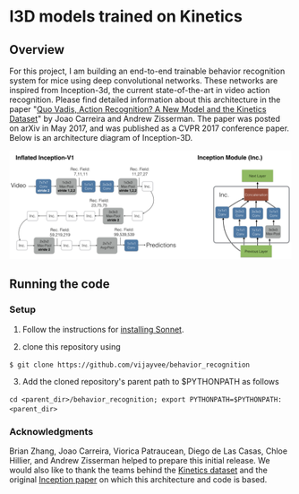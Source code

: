 # I3D models trained on Kinetics

## Overview

For this project, I am building an end-to-end trainable behavior recognition system for mice using deep convolutional networks. These networks are inspired from Inception-3d, the current state-of-the-art in video action recognition. Please find detailed information about this architecture in the paper "[Quo Vadis,
Action Recognition? A New Model and the Kinetics
Dataset](https://arxiv.org/abs/1705.07750)" by Joao Carreira and Andrew
Zisserman. The paper was posted on arXiv in May 2017, and was published as a
CVPR 2017 conference paper. Below is an architecture diagram of Inception-3D.

![Alt text](imgs/acbm.png)

## Running the code

### Setup

1. Follow the instructions for [installing
Sonnet](https://github.com/deepmind/sonnet).

2. clone this repository using

`$ git clone https://github.com/vijayvee/behavior_recognition`

3. Add the cloned repository's parent path to $PYTHONPATH as follows

`cd <parent_dir>/behavior_recognition; export PYTHONPATH=$PYTHONPATH:<parent_dir>`

### Acknowledgments

Brian Zhang, Joao Carreira, Viorica Patraucean, Diego de Las Casas, Chloe
Hillier, and Andrew Zisserman helped to prepare this initial release. We would
also like to thank the teams behind the [Kinetics
dataset](https://arxiv.org/abs/1705.06950) and the original [Inception
paper](https://arxiv.org/abs/1409.4842) on which this architecture and code is
based.


